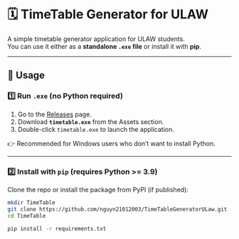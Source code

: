 # 🗓️ TimeTable Generator for ULAW

A simple timetable generator application for ULAW students.  
You can use it either as a **standalone `.exe` file** or install it with **pip**.

---

## 🚀 Usage

### 1️⃣ Run `.exe` (no Python required)
1. Go to the [Releases](https://github.com/nguyn21012003/TimeTableGeneratorULaw/releases) page.
2. Download **`timetable.exe`** from the Assets section.
3. Double-click `timetable.exe` to launch the application.

👉 Recommended for Windows users who don’t want to install Python.

---

### 2️⃣ Install with `pip` (requires Python >= 3.9)
Clone the repo or install the package from PyPI (if published):

```bash
mkdir TimeTable
git clone https://github.com/nguyn21012003/TimeTableGeneratorULaw.git
cd TimeTable

pip install -r requirements.txt

